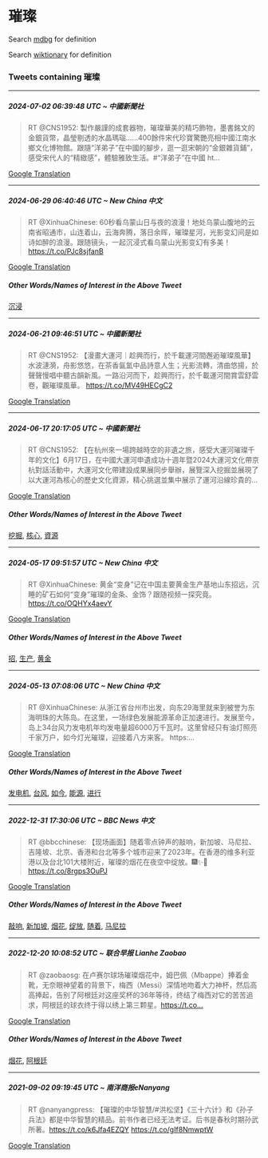 # 璀璨

Search [mdbg](https://www.mdbg.net/chinese/dictionary?page=worddict&wdrst=0&wdqb=璀璨) for definition

Search [wiktionary](https://en.wiktionary.org/wiki/璀璨) for definition

### Tweets containing 璀璨

___
##### 2024-07-02 06:39:48 UTC ~ 中國新聞社
> RT @CNS1952: 製作嚴謹的成套器物，璀璨華美的精巧飾物，墨書銘文的金銀貨幣，晶瑩剔透的水晶瑪瑙……400餘件宋代珍寶驚艷亮相中國江南水鄉文化博物館。跟隨“洋弟子”在中國的腳步，逛一逛宋朝的“金銀雜貨鋪”，感受宋代人的“精緻感”，體驗雅致生活。#“洋弟子”在中國  ht…

[Google Translation](https://translate.google.com/?hi=en&tab=TT&sl=zh-CN&tl=en&op=translate&text=RT+%40CNS1952%3A+%E8%A3%BD%E4%BD%9C%E5%9A%B4%E8%AC%B9%E7%9A%84%E6%88%90%E5%A5%97%E5%99%A8%E7%89%A9%EF%BC%8C%E7%92%80%E7%92%A8%E8%8F%AF%E7%BE%8E%E7%9A%84%E7%B2%BE%E5%B7%A7%E9%A3%BE%E7%89%A9%EF%BC%8C%E5%A2%A8%E6%9B%B8%E9%8A%98%E6%96%87%E7%9A%84%E9%87%91%E9%8A%80%E8%B2%A8%E5%B9%A3%EF%BC%8C%E6%99%B6%E7%91%A9%E5%89%94%E9%80%8F%E7%9A%84%E6%B0%B4%E6%99%B6%E7%91%AA%E7%91%99%E2%80%A6%E2%80%A6400%E9%A4%98%E4%BB%B6%E5%AE%8B%E4%BB%A3%E7%8F%8D%E5%AF%B6%E9%A9%9A%E8%89%B7%E4%BA%AE%E7%9B%B8%E4%B8%AD%E5%9C%8B%E6%B1%9F%E5%8D%97%E6%B0%B4%E9%84%89%E6%96%87%E5%8C%96%E5%8D%9A%E7%89%A9%E9%A4%A8%E3%80%82%E8%B7%9F%E9%9A%A8%E2%80%9C%E6%B4%8B%E5%BC%9F%E5%AD%90%E2%80%9D%E5%9C%A8%E4%B8%AD%E5%9C%8B%E7%9A%84%E8%85%B3%E6%AD%A5%EF%BC%8C%E9%80%9B%E4%B8%80%E9%80%9B%E5%AE%8B%E6%9C%9D%E7%9A%84%E2%80%9C%E9%87%91%E9%8A%80%E9%9B%9C%E8%B2%A8%E9%8B%AA%E2%80%9D%EF%BC%8C%E6%84%9F%E5%8F%97%E5%AE%8B%E4%BB%A3%E4%BA%BA%E7%9A%84%E2%80%9C%E7%B2%BE%E7%B7%BB%E6%84%9F%E2%80%9D%EF%BC%8C%E9%AB%94%E9%A9%97%E9%9B%85%E8%87%B4%E7%94%9F%E6%B4%BB%E3%80%82%23%E2%80%9C%E6%B4%8B%E5%BC%9F%E5%AD%90%E2%80%9D%E5%9C%A8%E4%B8%AD%E5%9C%8B++ht%E2%80%A6)
___
##### 2024-06-29 06:40:46 UTC ~ New China 中文
> RT @XinhuaChinese: 60秒看乌蒙山日与夜的浪漫！地处乌蒙山腹地的云南省昭通市，山连着山，云海奔腾，落日余晖，璀璨星河，光影变幻间是如诗如醉的浪漫。跟随镜头，一起沉浸式看乌蒙山光影变幻有多美！ https://t.co/PJc8sjfanB

[Google Translation](https://translate.google.com/?hi=en&tab=TT&sl=zh-CN&tl=en&op=translate&text=RT+%40XinhuaChinese%3A+60%E7%A7%92%E7%9C%8B%E4%B9%8C%E8%92%99%E5%B1%B1%E6%97%A5%E4%B8%8E%E5%A4%9C%E7%9A%84%E6%B5%AA%E6%BC%AB%EF%BC%81%E5%9C%B0%E5%A4%84%E4%B9%8C%E8%92%99%E5%B1%B1%E8%85%B9%E5%9C%B0%E7%9A%84%E4%BA%91%E5%8D%97%E7%9C%81%E6%98%AD%E9%80%9A%E5%B8%82%EF%BC%8C%E5%B1%B1%E8%BF%9E%E7%9D%80%E5%B1%B1%EF%BC%8C%E4%BA%91%E6%B5%B7%E5%A5%94%E8%85%BE%EF%BC%8C%E8%90%BD%E6%97%A5%E4%BD%99%E6%99%96%EF%BC%8C%E7%92%80%E7%92%A8%E6%98%9F%E6%B2%B3%EF%BC%8C%E5%85%89%E5%BD%B1%E5%8F%98%E5%B9%BB%E9%97%B4%E6%98%AF%E5%A6%82%E8%AF%97%E5%A6%82%E9%86%89%E7%9A%84%E6%B5%AA%E6%BC%AB%E3%80%82%E8%B7%9F%E9%9A%8F%E9%95%9C%E5%A4%B4%EF%BC%8C%E4%B8%80%E8%B5%B7%E6%B2%89%E6%B5%B8%E5%BC%8F%E7%9C%8B%E4%B9%8C%E8%92%99%E5%B1%B1%E5%85%89%E5%BD%B1%E5%8F%98%E5%B9%BB%E6%9C%89%E5%A4%9A%E7%BE%8E%EF%BC%81+https%3A%2F%2Ft.co%2FPJc8sjfanB)
##### Other Words/Names of Interest in the Above Tweet
[沉浸](沉浸.md)
___
##### 2024-06-21 09:46:51 UTC ~ 中國新聞社
> RT @CNS1952: 【漫畫大運河｜趁興而行，於千載運河間邂逅璀璨風華】水波漣漪，舟影悠悠，在茶香氤氳中品詩意人生；光影流轉，清曲悠揚，於聲聲慢唱中聽古韻新風。一路沿河而下，趁興而行，於千載運河間賞雲舒雲卷，觀璀璨風華。 https://t.co/MV49HECgC2

[Google Translation](https://translate.google.com/?hi=en&tab=TT&sl=zh-CN&tl=en&op=translate&text=RT+%40CNS1952%3A+%E3%80%90%E6%BC%AB%E7%95%AB%E5%A4%A7%E9%81%8B%E6%B2%B3%EF%BD%9C%E8%B6%81%E8%88%88%E8%80%8C%E8%A1%8C%EF%BC%8C%E6%96%BC%E5%8D%83%E8%BC%89%E9%81%8B%E6%B2%B3%E9%96%93%E9%82%82%E9%80%85%E7%92%80%E7%92%A8%E9%A2%A8%E8%8F%AF%E3%80%91%E6%B0%B4%E6%B3%A2%E6%BC%A3%E6%BC%AA%EF%BC%8C%E8%88%9F%E5%BD%B1%E6%82%A0%E6%82%A0%EF%BC%8C%E5%9C%A8%E8%8C%B6%E9%A6%99%E6%B0%A4%E6%B0%B3%E4%B8%AD%E5%93%81%E8%A9%A9%E6%84%8F%E4%BA%BA%E7%94%9F%EF%BC%9B%E5%85%89%E5%BD%B1%E6%B5%81%E8%BD%89%EF%BC%8C%E6%B8%85%E6%9B%B2%E6%82%A0%E6%8F%9A%EF%BC%8C%E6%96%BC%E8%81%B2%E8%81%B2%E6%85%A2%E5%94%B1%E4%B8%AD%E8%81%BD%E5%8F%A4%E9%9F%BB%E6%96%B0%E9%A2%A8%E3%80%82%E4%B8%80%E8%B7%AF%E6%B2%BF%E6%B2%B3%E8%80%8C%E4%B8%8B%EF%BC%8C%E8%B6%81%E8%88%88%E8%80%8C%E8%A1%8C%EF%BC%8C%E6%96%BC%E5%8D%83%E8%BC%89%E9%81%8B%E6%B2%B3%E9%96%93%E8%B3%9E%E9%9B%B2%E8%88%92%E9%9B%B2%E5%8D%B7%EF%BC%8C%E8%A7%80%E7%92%80%E7%92%A8%E9%A2%A8%E8%8F%AF%E3%80%82+https%3A%2F%2Ft.co%2FMV49HECgC2)
___
##### 2024-06-17 20:17:05 UTC ~ 中國新聞社
> RT @CNS1952: 【在杭州來一場跨越時空的非遺之旅，感受大運河璀璨千年的文化】6月17日，在中國大運河申遺成功十週年暨2024大運河文化帶京杭對話活動中，大運河文化帶建設成果展同步舉辦，展覽深入挖掘並展現了以大運河為核心的歷史文化資源，精心挑選並集中展示了運河沿線珍貴的…

[Google Translation](https://translate.google.com/?hi=en&tab=TT&sl=zh-CN&tl=en&op=translate&text=RT+%40CNS1952%3A+%E3%80%90%E5%9C%A8%E6%9D%AD%E5%B7%9E%E4%BE%86%E4%B8%80%E5%A0%B4%E8%B7%A8%E8%B6%8A%E6%99%82%E7%A9%BA%E7%9A%84%E9%9D%9E%E9%81%BA%E4%B9%8B%E6%97%85%EF%BC%8C%E6%84%9F%E5%8F%97%E5%A4%A7%E9%81%8B%E6%B2%B3%E7%92%80%E7%92%A8%E5%8D%83%E5%B9%B4%E7%9A%84%E6%96%87%E5%8C%96%E3%80%916%E6%9C%8817%E6%97%A5%EF%BC%8C%E5%9C%A8%E4%B8%AD%E5%9C%8B%E5%A4%A7%E9%81%8B%E6%B2%B3%E7%94%B3%E9%81%BA%E6%88%90%E5%8A%9F%E5%8D%81%E9%80%B1%E5%B9%B4%E6%9A%A82024%E5%A4%A7%E9%81%8B%E6%B2%B3%E6%96%87%E5%8C%96%E5%B8%B6%E4%BA%AC%E6%9D%AD%E5%B0%8D%E8%A9%B1%E6%B4%BB%E5%8B%95%E4%B8%AD%EF%BC%8C%E5%A4%A7%E9%81%8B%E6%B2%B3%E6%96%87%E5%8C%96%E5%B8%B6%E5%BB%BA%E8%A8%AD%E6%88%90%E6%9E%9C%E5%B1%95%E5%90%8C%E6%AD%A5%E8%88%89%E8%BE%A6%EF%BC%8C%E5%B1%95%E8%A6%BD%E6%B7%B1%E5%85%A5%E6%8C%96%E6%8E%98%E4%B8%A6%E5%B1%95%E7%8F%BE%E4%BA%86%E4%BB%A5%E5%A4%A7%E9%81%8B%E6%B2%B3%E7%82%BA%E6%A0%B8%E5%BF%83%E7%9A%84%E6%AD%B7%E5%8F%B2%E6%96%87%E5%8C%96%E8%B3%87%E6%BA%90%EF%BC%8C%E7%B2%BE%E5%BF%83%E6%8C%91%E9%81%B8%E4%B8%A6%E9%9B%86%E4%B8%AD%E5%B1%95%E7%A4%BA%E4%BA%86%E9%81%8B%E6%B2%B3%E6%B2%BF%E7%B7%9A%E7%8F%8D%E8%B2%B4%E7%9A%84%E2%80%A6)
##### Other Words/Names of Interest in the Above Tweet
[挖掘](挖掘.md), [核心](核心.md), [資源](資源.md)
___
##### 2024-05-17 09:51:57 UTC ~ New China 中文
> RT @XinhuaChinese: 黄金“变身”记在中国主要黄金生产基地山东招远，沉睡的矿石如何“变身”璀璨的金条、金饰？跟随视频一探究竟。 https://t.co/OQHYx4aevY

[Google Translation](https://translate.google.com/?hi=en&tab=TT&sl=zh-CN&tl=en&op=translate&text=RT+%40XinhuaChinese%3A+%E9%BB%84%E9%87%91%E2%80%9C%E5%8F%98%E8%BA%AB%E2%80%9D%E8%AE%B0%E5%9C%A8%E4%B8%AD%E5%9B%BD%E4%B8%BB%E8%A6%81%E9%BB%84%E9%87%91%E7%94%9F%E4%BA%A7%E5%9F%BA%E5%9C%B0%E5%B1%B1%E4%B8%9C%E6%8B%9B%E8%BF%9C%EF%BC%8C%E6%B2%89%E7%9D%A1%E7%9A%84%E7%9F%BF%E7%9F%B3%E5%A6%82%E4%BD%95%E2%80%9C%E5%8F%98%E8%BA%AB%E2%80%9D%E7%92%80%E7%92%A8%E7%9A%84%E9%87%91%E6%9D%A1%E3%80%81%E9%87%91%E9%A5%B0%EF%BC%9F%E8%B7%9F%E9%9A%8F%E8%A7%86%E9%A2%91%E4%B8%80%E6%8E%A2%E7%A9%B6%E7%AB%9F%E3%80%82+https%3A%2F%2Ft.co%2FOQHYx4aevY)
##### Other Words/Names of Interest in the Above Tweet
[招](招.md), [生产](生产.md), [黄金](黄金.md)
___
##### 2024-05-13 07:08:06 UTC ~ New China 中文
> RT @XinhuaChinese: 从浙江省台州市出发，向东29海里就来到被誉为东海明珠的大陈岛。在这里，一场绿色发展能源革命正加速进行。发展至今，岛上34台风力发电机年均发电量超6000万千瓦时。这里曾经只有油灯照亮千家万户，如今灯光璀璨，迎接着八方来客。 https:…

[Google Translation](https://translate.google.com/?hi=en&tab=TT&sl=zh-CN&tl=en&op=translate&text=RT+%40XinhuaChinese%3A+%E4%BB%8E%E6%B5%99%E6%B1%9F%E7%9C%81%E5%8F%B0%E5%B7%9E%E5%B8%82%E5%87%BA%E5%8F%91%EF%BC%8C%E5%90%91%E4%B8%9C29%E6%B5%B7%E9%87%8C%E5%B0%B1%E6%9D%A5%E5%88%B0%E8%A2%AB%E8%AA%89%E4%B8%BA%E4%B8%9C%E6%B5%B7%E6%98%8E%E7%8F%A0%E7%9A%84%E5%A4%A7%E9%99%88%E5%B2%9B%E3%80%82%E5%9C%A8%E8%BF%99%E9%87%8C%EF%BC%8C%E4%B8%80%E5%9C%BA%E7%BB%BF%E8%89%B2%E5%8F%91%E5%B1%95%E8%83%BD%E6%BA%90%E9%9D%A9%E5%91%BD%E6%AD%A3%E5%8A%A0%E9%80%9F%E8%BF%9B%E8%A1%8C%E3%80%82%E5%8F%91%E5%B1%95%E8%87%B3%E4%BB%8A%EF%BC%8C%E5%B2%9B%E4%B8%8A34%E5%8F%B0%E9%A3%8E%E5%8A%9B%E5%8F%91%E7%94%B5%E6%9C%BA%E5%B9%B4%E5%9D%87%E5%8F%91%E7%94%B5%E9%87%8F%E8%B6%856000%E4%B8%87%E5%8D%83%E7%93%A6%E6%97%B6%E3%80%82%E8%BF%99%E9%87%8C%E6%9B%BE%E7%BB%8F%E5%8F%AA%E6%9C%89%E6%B2%B9%E7%81%AF%E7%85%A7%E4%BA%AE%E5%8D%83%E5%AE%B6%E4%B8%87%E6%88%B7%EF%BC%8C%E5%A6%82%E4%BB%8A%E7%81%AF%E5%85%89%E7%92%80%E7%92%A8%EF%BC%8C%E8%BF%8E%E6%8E%A5%E7%9D%80%E5%85%AB%E6%96%B9%E6%9D%A5%E5%AE%A2%E3%80%82+https%3A%E2%80%A6)
##### Other Words/Names of Interest in the Above Tweet
[发电机](发电机.md), [台风](台风.md), [如今](如今.md), [能源](能源.md), [进行](进行.md)
___
##### 2022-12-31 17:30:06 UTC ~ BBC News 中文
> RT @bbcchinese: 【现场画面】随着零点钟声的敲响，新加坡、马尼拉、吉隆坡、北京、香港和台北等多个城市迎来了2023年。在香港的维多利亚港以及台北101大楼附近，璀璨的烟花在夜空中绽放。🎆✨🎉 https://t.co/8rgps3OuPJ

[Google Translation](https://translate.google.com/?hi=en&tab=TT&sl=zh-CN&tl=en&op=translate&text=RT+%40bbcchinese%3A+%E3%80%90%E7%8E%B0%E5%9C%BA%E7%94%BB%E9%9D%A2%E3%80%91%E9%9A%8F%E7%9D%80%E9%9B%B6%E7%82%B9%E9%92%9F%E5%A3%B0%E7%9A%84%E6%95%B2%E5%93%8D%EF%BC%8C%E6%96%B0%E5%8A%A0%E5%9D%A1%E3%80%81%E9%A9%AC%E5%B0%BC%E6%8B%89%E3%80%81%E5%90%89%E9%9A%86%E5%9D%A1%E3%80%81%E5%8C%97%E4%BA%AC%E3%80%81%E9%A6%99%E6%B8%AF%E5%92%8C%E5%8F%B0%E5%8C%97%E7%AD%89%E5%A4%9A%E4%B8%AA%E5%9F%8E%E5%B8%82%E8%BF%8E%E6%9D%A5%E4%BA%862023%E5%B9%B4%E3%80%82%E5%9C%A8%E9%A6%99%E6%B8%AF%E7%9A%84%E7%BB%B4%E5%A4%9A%E5%88%A9%E4%BA%9A%E6%B8%AF%E4%BB%A5%E5%8F%8A%E5%8F%B0%E5%8C%97101%E5%A4%A7%E6%A5%BC%E9%99%84%E8%BF%91%EF%BC%8C%E7%92%80%E7%92%A8%E7%9A%84%E7%83%9F%E8%8A%B1%E5%9C%A8%E5%A4%9C%E7%A9%BA%E4%B8%AD%E7%BB%BD%E6%94%BE%E3%80%82%F0%9F%8E%86%E2%9C%A8%F0%9F%8E%89+https%3A%2F%2Ft.co%2F8rgps3OuPJ)
##### Other Words/Names of Interest in the Above Tweet
[敲响](敲响.md), [新加坡](新加坡.md), [烟花](烟花.md), [绽放](绽放.md), [随着](随着.md), [马尼拉](马尼拉.md)
___
##### 2022-12-20 10:08:52 UTC ~ 联合早报 Lianhe Zaobao
> RT @zaobaosg: 在卢赛尔球场璀璨烟花中，姆巴佩（Mbappe）捧着金靴，无奈眼神望着的背景下，梅西（Messi）深情地吻着大力神杯，然后高高捧起，告别了阿根廷对这座奖杯的36年等待，终结了梅西对它的苦苦追求，阿根廷的球衣终于得以绣上第三颗星。https://t.co…

[Google Translation](https://translate.google.com/?hi=en&tab=TT&sl=zh-CN&tl=en&op=translate&text=RT+%40zaobaosg%3A+%E5%9C%A8%E5%8D%A2%E8%B5%9B%E5%B0%94%E7%90%83%E5%9C%BA%E7%92%80%E7%92%A8%E7%83%9F%E8%8A%B1%E4%B8%AD%EF%BC%8C%E5%A7%86%E5%B7%B4%E4%BD%A9%EF%BC%88Mbappe%EF%BC%89%E6%8D%A7%E7%9D%80%E9%87%91%E9%9D%B4%EF%BC%8C%E6%97%A0%E5%A5%88%E7%9C%BC%E7%A5%9E%E6%9C%9B%E7%9D%80%E7%9A%84%E8%83%8C%E6%99%AF%E4%B8%8B%EF%BC%8C%E6%A2%85%E8%A5%BF%EF%BC%88Messi%EF%BC%89%E6%B7%B1%E6%83%85%E5%9C%B0%E5%90%BB%E7%9D%80%E5%A4%A7%E5%8A%9B%E7%A5%9E%E6%9D%AF%EF%BC%8C%E7%84%B6%E5%90%8E%E9%AB%98%E9%AB%98%E6%8D%A7%E8%B5%B7%EF%BC%8C%E5%91%8A%E5%88%AB%E4%BA%86%E9%98%BF%E6%A0%B9%E5%BB%B7%E5%AF%B9%E8%BF%99%E5%BA%A7%E5%A5%96%E6%9D%AF%E7%9A%8436%E5%B9%B4%E7%AD%89%E5%BE%85%EF%BC%8C%E7%BB%88%E7%BB%93%E4%BA%86%E6%A2%85%E8%A5%BF%E5%AF%B9%E5%AE%83%E7%9A%84%E8%8B%A6%E8%8B%A6%E8%BF%BD%E6%B1%82%EF%BC%8C%E9%98%BF%E6%A0%B9%E5%BB%B7%E7%9A%84%E7%90%83%E8%A1%A3%E7%BB%88%E4%BA%8E%E5%BE%97%E4%BB%A5%E7%BB%A3%E4%B8%8A%E7%AC%AC%E4%B8%89%E9%A2%97%E6%98%9F%E3%80%82https%3A%2F%2Ft.co%E2%80%A6)
##### Other Words/Names of Interest in the Above Tweet
[烟花](烟花.md), [阿根廷](阿根廷.md)
___
##### 2021-09-02 09:19:45 UTC ~ 南洋商报eNanyang
> RT @nanyangpress: 【璀璨的中华智慧/#洪松坚】《三十六计》和《孙子兵法》都是中华智慧的精品。前书作者已经无法考证。后书是春秋时期孙武所著。https://t.co/k6Jfa4EZQY https://t.co/gIf8NmwptW

[Google Translation](https://translate.google.com/?hi=en&tab=TT&sl=zh-CN&tl=en&op=translate&text=RT+%40nanyangpress%3A+%E3%80%90%E7%92%80%E7%92%A8%E7%9A%84%E4%B8%AD%E5%8D%8E%E6%99%BA%E6%85%A7%2F%23%E6%B4%AA%E6%9D%BE%E5%9D%9A%E3%80%91%E3%80%8A%E4%B8%89%E5%8D%81%E5%85%AD%E8%AE%A1%E3%80%8B%E5%92%8C%E3%80%8A%E5%AD%99%E5%AD%90%E5%85%B5%E6%B3%95%E3%80%8B%E9%83%BD%E6%98%AF%E4%B8%AD%E5%8D%8E%E6%99%BA%E6%85%A7%E7%9A%84%E7%B2%BE%E5%93%81%E3%80%82%E5%89%8D%E4%B9%A6%E4%BD%9C%E8%80%85%E5%B7%B2%E7%BB%8F%E6%97%A0%E6%B3%95%E8%80%83%E8%AF%81%E3%80%82%E5%90%8E%E4%B9%A6%E6%98%AF%E6%98%A5%E7%A7%8B%E6%97%B6%E6%9C%9F%E5%AD%99%E6%AD%A6%E6%89%80%E8%91%97%E3%80%82https%3A%2F%2Ft.co%2Fk6Jfa4EZQY+https%3A%2F%2Ft.co%2FgIf8NmwptW)
